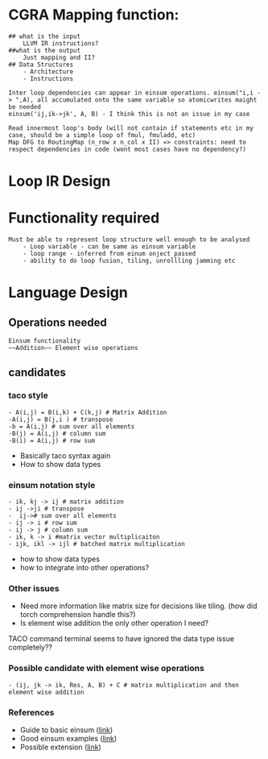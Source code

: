 
# CGRA Mapping function:

    ## what is the input
        LLVM IR instructions?
    ##what is the output
        Just mapping and II?
    ## Data Structures
        - Architecture
        - Instructions
    
    Inter loop dependencies can appear in einsum operations. einsum("i,i -> ",A), all accumulated onto the same variable so atomicwrites maight be needed
    einsum('ij,ik->jk', A, B) - I think this is not an issue in my case

    Read innermost loop's body (will not contain if statements etc in my case, should be a simple loop of fmul, fmuladd, etc)
    Map DFG to RoutingMap (n_row x n_col x II) => constraints: need to respect dependencies in code (wont most cases have no dependency?)

    
# Loop IR Design

# Functionality required
    Must be able to represent loop structure well enough to be analysed
        - Loop variable - can be same as einsum variable
        - loop range - inferred from einum onject passed
        - ability to do loop fusion, tiling, unrollling jamming etc


# Language Design

## Operations needed

    Einsum functionality 
    ~~Addition~~ Element wise operations


## candidates
### taco style
    - A(i,j) = B(i,k) + C(k,j) # Matrix Addition
    -A(i,j) = B(j,i ) # transpose
    -b = A(i,j) # sum over all elements
    -B(j) = A(i,j) # column sum
    -B(i) = A(i,j) # row sum 

- Basically taco syntax again
- How to show data types

### einsum notation style
    - ik, kj -> ij # matrix addition
    - ij ->ji # transpose
    -  ij-># sum over all elements
    - ij -> i # row sum
    - ij -> j # column sum
    - ik, k -> i #matrix vector multiplicaiton
    - ijk, ikl -> ijl # batched matrix multiplication


- how to show data types
- how to integrate into other operations?

### Other issues
- Need more information like matrix size for decisions like tiling. (how did torch comprehension handle this?)
- Is element wise addition the only other operation I need?


TACO command terminal seems to have ignored the data type issue completely??

### Possible candidate with element wise operations

    - (ij, jk -> ik, Res, A, B) + C # matrix multiplication and then element wise addition


### References

- Guide to basic einsum \([link](https://ajcr.net/Basic-guide-to-einsum/)\)
- Good einsum examples  \([link](https://rockt.ai/2018/04/30/einsum)\)
- Possible extension \([link](https://github.com/arogozhnikov/einops)\)
